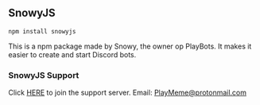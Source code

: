 ## SnowyJS

`npm install snowyjs`

This is a npm package made by Snowy, the owner op PlayBots. It makes it easier to create and start Discord bots.

### SnowyJS Support

Click [HERE](https://dsc.gg/playbots) to join the support server.
Email: PlayMeme@protonmail.com
